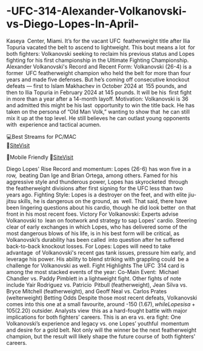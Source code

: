 # -UFC-314-Alexander-Volkanovski-vs-Diego-Lopes-In-April-

 Kaseya Center, Miami. It’s for the vacant UFC featherweight title after Ilia Topuria vacated the belt to ascend to lightweight. This bout means a lot for both fighters: Volkanovski seeking to reclaim his previous status and Lopes fighting for his first championship in the Ultimate Fighting Championship.
Alexander Volkanovski's
Record and Recent Form: Volkanovski (26-4) is a former UFC featherweight champion who held the belt for more than four years and made five defenses. But he’s coming off consecutive knockout defeats — first to Islam Makhachev in October 2024 at 155 pounds, and then to Ilia Topuria in February 2024 at 145 pounds. It will be his first fight in more than a year after a 14-month layoff.
Motivation: Volkanovski is 36 and admitted this might be his last opportunity to win the title back. He has taken on the persona of “Old Man Volk,” wanting to show that he can still mix it up at the top level. He still believes he can outlast young opponents with experience and tactical acumen.


💻Best Streams for PC/MAC  
🔴[SiteVisit](https://tinyurl.com/GithubUFC)

📲Mobile  Friendly
🔴[SiteVisit](https://tinyurl.com/GithubUFC)

Diego Lopes' Rise
Record and momentum: Lopes (26-6) has won five in a row, beating Dan Ige and Brian Ortega, among others. Famed for his aggressive style and thunderous power, Lopes has skyrocketed through the featherweight divisions after first signing for the UFC less than two years ago.
Fighting Style: Lopes is a destroyer on the feet, and with elite jiu-jitsu skills, he is dangerous on the ground, as well. That said, there have been lingering questions about his cardio, though he did look better on that front in his most recent foes.
Victory
For Volkanovski: Experts advise Volkanovski to lean on footwork and strategy to sap Lopes' cardio. Steering clear of early exchanges in which Lopes, who has delivered some of the most dangerous blows of his life, is in his best form will be critical, as Volkanovski’s durability has been called into question after he suffered back-to-back knockout losses.
For Lopes: Lopes will need to take advantage of Volkanovski's recent gas tank issues, pressure him early, and leverage his power. His ability to blend striking with grappling could be a challenge for Volkanovski as well.
Fight Highlights
The UFC 314 card is among the most stacked events of the year:
Co-Main Event: Michael Chandler vs. Paddy Pimblett in a lightweight fight.
Other fights of note include Yair Rodriguez vs. Patricio Pitbull (featherweight), Jean Silva vs. Bryce Mitchell (featherweight), and Geoff Neal vs. Carlos Prates (welterweight)
Betting Odds
Despite those most recent defeats, Volkanovski comes into this one at a small favourite, around -150 ($1.67), while Lopes is a +105 ($2.20) outsider. Analysts view this as a hard-fought battle with major implications for both fighters’ careers.
This is an era vs. era fight: One Volkanovski’s experience and legacy vs. one Lopes’ youthful momentum and desire for a gold belt. Not only will the winner be the next featherweight champion, but the result will likely shape the future course of both fighters' careers.

